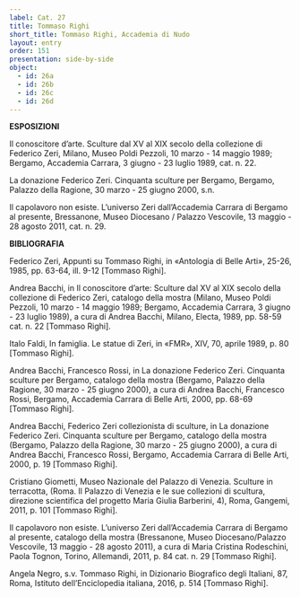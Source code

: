 ```yaml
---
label: Cat. 27
title: Tommaso Righi
short_title: Tommaso Righi, Accademia di Nudo
layout: entry
order: 151
presentation: side-by-side
object:
  - id: 26a
  - id: 26b
  - id: 26c
  - id: 26d
---
```


**ESPOSIZIONI**

Il conoscitore d’arte. Sculture dal XV al XIX secolo della collezione di Federico Zeri, Milano, Museo Poldi Pezzoli, 10 marzo - 14 maggio 1989; Bergamo, Accademia Carrara, 3 giugno - 23 luglio 1989, cat. n. 22.

La donazione Federico Zeri. Cinquanta sculture per Bergamo, Bergamo, Palazzo della Ragione, 30 marzo - 25 giugno 2000, s.n. 

Il capolavoro non esiste. L’universo Zeri dall’Accademia Carrara di Bergamo al presente, Bressanone, Museo Diocesano / Palazzo Vescovile, 13 maggio - 28 agosto 2011, cat. n. 29.


**BIBLIOGRAFIA**

Federico Zeri, Appunti su Tommaso Righi, in «Antologia di Belle Arti», 25-26, 1985, pp. 63-64, ill. 9-12 [Tommaso Righi]. 

Andrea Bacchi, in Il conoscitore d’arte: Sculture dal XV al XIX secolo della collezione di Federico Zeri, catalogo della mostra (Milano, Museo Poldi Pezzoli, 10 marzo - 14 maggio 1989; Bergamo, Accademia Carrara, 3 giugno - 23 luglio 1989), a cura di Andrea Bacchi, Milano, Electa, 1989, pp. 58-59 cat. n. 22 [Tommaso Righi]. 

Italo Faldi, In famiglia. Le statue di Zeri, in «FMR», XIV, 70, aprile 1989, p. 80 [Tommaso Righi].

Andrea Bacchi, Francesco Rossi, in La donazione Federico Zeri. Cinquanta sculture per Bergamo, catalogo della mostra (Bergamo, Palazzo della Ragione, 30 marzo - 25 giugno 2000), a cura di Andrea Bacchi, Francesco Rossi, Bergamo, Accademia Carrara di Belle Arti, 2000, pp. 68-69 [Tommaso Righi]. 

Andrea Bacchi, Federico Zeri collezionista di sculture, in La donazione Federico Zeri. Cinquanta sculture per Bergamo, catalogo della mostra (Bergamo, Palazzo della Ragione, 30 marzo - 25 giugno 2000), a cura di Andrea Bacchi, Francesco Rossi, Bergamo, Accademia Carrara di Belle Arti, 2000, p. 19 [Tommaso Righi].

Cristiano Giometti, Museo Nazionale del Palazzo di Venezia. Sculture in terracotta, (Roma. Il Palazzo di Venezia e le sue collezioni di scultura, direzione scientifica del progetto Maria Giulia Barberini, 4), Roma, Gangemi, 2011, p. 101 [Tommaso Righi]. 

Il capolavoro non esiste. L’universo Zeri dall’Accademia Carrara di Bergamo al presente, catalogo della mostra (Bressanone, Museo Diocesano/Palazzo Vescovile, 13 maggio - 28 agosto 2011), a cura di Maria Cristina Rodeschini, Paola Tognon, Torino, Allemandi, 2011, p. 84 cat. n. 29 [Tommaso Righi].

Angela Negro, s.v. Tommaso Righi, in Dizionario Biografico degli Italiani, 87, Roma, Istituto dell’Enciclopedia italiana, 2016, p. 514 [Tommaso Righi]. 

